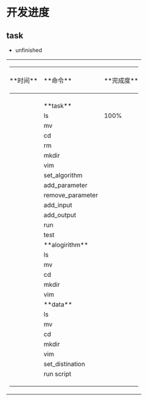# 开发进度
## task
+ unfinished
<table border="0" width="100%">
<tr><td colspan=3><hr></td></tr>
<tr><td>**时间**</td> <td>**命令**             </td> <td>**完成度**  </td></tr>
<tr><td colspan=3><hr></td></tr>
<tr><td>    </td> <td>**task**             </td> <td>        </td></tr>
<tr><td>    </td> <td>ls               </td> <td>100%        </td></tr>
<tr><td>    </td> <td>mv               </td> <td>        </td></tr>
<tr><td>    </td> <td>cd               </td> <td>        </td></tr>
<tr><td>    </td> <td>rm               </td> <td>        </td></tr>
<tr><td>    </td> <td>mkdir            </td> <td>        </td></tr>
<tr><td>    </td> <td>vim              </td> <td>        </td></tr>
<tr><td>    </td> <td>set_algorithm    </td> <td>        </td></tr>
<tr><td>    </td> <td>add_parameter    </td> <td>        </td></tr>
<tr><td>    </td> <td>remove_parameter </td> <td>        </td></tr>
<tr><td>    </td> <td>add_input        </td> <td>        </td></tr>
<tr><td>    </td> <td>add_output       </td> <td>        </td></tr>
<tr><td>    </td> <td>run              </td> <td>        </td></tr>
<tr><td>    </td> <td>test             </td> <td>        </td></tr>
<tr><td>    </td> <td>**alogirithm**       </td> <td>        </td></tr>
<tr><td>    </td> <td>ls               </td> <td>        </td></tr>
<tr><td>    </td> <td>mv               </td> <td>        </td></tr>
<tr><td>    </td> <td>cd               </td> <td>        </td></tr>
<tr><td>    </td> <td>mkdir            </td> <td>        </td></tr>
<tr><td>    </td> <td>vim              </td> <td>        </td></tr>
<tr><td>    </td> <td>**data**             </td> <td>        </td></tr>
<tr><td>    </td> <td>ls               </td> <td>        </td></tr>
<tr><td>    </td> <td>mv               </td> <td>        </td></tr>
<tr><td>    </td> <td>cd               </td> <td>        </td></tr>
<tr><td>    </td> <td>mkdir            </td> <td>        </td></tr>
<tr><td>    </td> <td>vim              </td> <td>        </td></tr>
<tr><td>    </td> <td>set_distination  </td> <td>        </td></tr>
<tr><td>    </td> <td>run script       </td> <td>        </td></tr>
<tr><td colspan=3><hr></td></tr>
</table>
